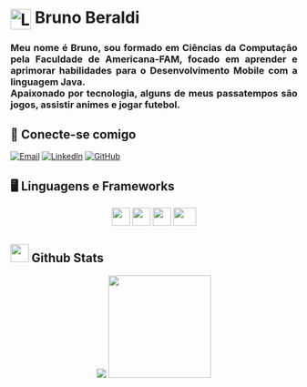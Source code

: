 <h1>
<a href="https://brunomirandola.github.io/">
<img align="center" alt="Logo perfil" width="36px" src="https://github.com/brunomirandola/brunomirandola/assets/55416531/ef42389e-1885-4c87-a885-cdd7556d4e6c"></a>
<span>Bruno Beraldi</span> 
</h1>

<h3>
<p align="justify"> Meu nome é Bruno, sou formado em Ciências da Computação pela Faculdade de Americana-FAM, focado em aprender e aprimorar habilidades para o Desenvolvimento Mobile com a linguagem Java.
 <br>
Apaixonado por tecnologia, alguns de meus passatempos são jogos, assistir animes e jogar futebol.</p>
</h3>

<h2 align="left">🔗	 Conecte-se comigo</h2>

[![Email](https://img.shields.io/badge/Email-000?style=for-the-badge&logo=microsoft-outlook&logoColor=4169e1)](mailto:b_beraldi@hotmail.com)
[![LinkedIn](https://img.shields.io/badge/LinkedIn-000?style=for-the-badge&logo=linkedin&logoColor=4169e1)](https://www.linkedin.com/in/bruno-mirandola-beraldi-780bb0128/)
[![GitHub](https://img.shields.io/badge/GitHub-000?style=for-the-badge&logo=Github&logoColor=4169e1)](https://github.com/brunomirandola/)


<h2 align="left">🖥️	Linguagens e Frameworks</h2>
<div align="center">
<img src="https://github.com/brunomirandola/brunomirandola/assets/55416531/3426fbb6-8a3c-4ea6-89e9-3de56081b4fc" height="32" widht="40">
<img src="https://github.com/brunomirandola/brunomirandola/assets/55416531/d50d3b92-1e67-4e6d-bed6-f8e30e7004ca" height="32" widht="40">
<img src="https://github.com/brunomirandola/brunomirandola/assets/55416531/a582f9c5-60da-4195-9b7d-d9d202923662" height="32" widht="40">
<img src="https://github.com/brunomirandola/brunomirandola/assets/55416531/017eec71-eefd-4767-8582-a967c7ec3101" height="32" width="40">
</div>

<h2> <img src="https://github.com/fluidicon.png" height="32"> Github Stats </h2>
<p align="center">
<img src="https://github-readme-stats.vercel.app/api?username=brunomirandola&theme=transparent&bg_color=01020e&border_color=FFF&show_icons=true&icon_color=ff00ff&title_color=0085de&text_color=99d4ca">
<img src="https://github-readme-stats-git-masterrstaa-rickstaa.vercel.app/api/top-langs/?username=brunomirandola&bg_color=000&border_color=30A3DC&title_color=E94D5F&text_color=FFF" height="180">
</P>
